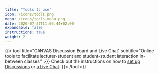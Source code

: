 ```yaml
---
title: "Tools to use"
icon: /icons/tools.png
menu: /icons/tools-menu.png
date: 2020-07-31T11:05:44+02:00
expandable: false
instructions: true
weight: 2
---
```


{{< tool title="CANVAS Discussion Board and Live Chat" subtitle="Online tools to facilitate lecturer-student and student-student interaction in-between classes." >}}
Check out the instructions on how to <a href="https://canvas.uva.nl/courses/169/pages/setting-up-discussions?module_item_id=1416" target="_blank">set up Discussions</a> or  <a href="https://canvas.uva.nl/courses/169/pages/starting-a-chat?module_item_id=1418" target="_blank">a Live Chat</a>.
{{< /tool >}}
